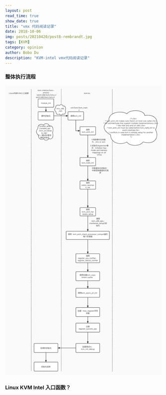 ```yaml
---
layout: post
read_time: true
show_date: true
title: "vmx 代码阅读记录"
date: 2018-10-06
img: posts/20210420/post8-rembrandt.jpg
tags: [KVM]
category: opinion
author: Bobo Du
description: "KVM-intel vmx代码阅读记录"
---
```


### 整体执行流程

![KVM流程图](./assets/img/posts/kvm/KVM流程图.jpg)

### Linux KVM Intel 入口函数？
